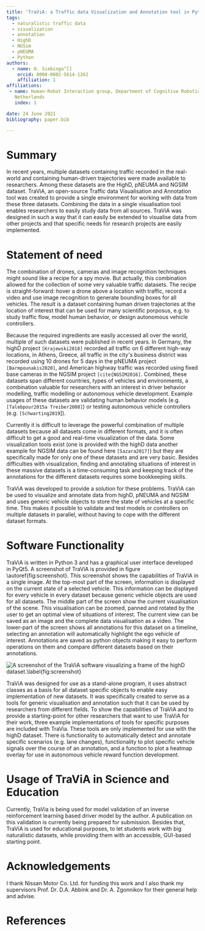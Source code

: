 ```yaml
--- 
title: 'TraViA: a Traffic data Visualization and Annotation tool in Python'
tags:
  - naturalistic traffic data
  - visualization
  - annotation
  - HighD
  - NGSim
  - pNEUMA
  - Python 
authors:
  - name: O. Siebinga^[]
    orcid: 0000-0002-5614-1262 
    affiliation: 1 
affiliations:
 - name: Human-Robot Interaction group, Department of Cognitive Robotics, Faculty 3mE, Delft University of Technology, Mekelweg 2, 2628 CD Delft, the
   Netherlands
   index: 1 

date: 24 June 2021
bibliography: paper.bib

---
```


# Summary

In recent years, multiple datasets containing traffic recorded in the real-world and containing human-driven trajectories were made available to researchers.
Among these datasets are the HighD, pNEUMA and NGSIM dataset. TraViA, an open-source Traffic data Visualisation and Annotation tool
was created to provide a single environment for working with data from these three datasets. Combining the data in a single visualisation tool enables
researchers to easily study data from all sources. TraViA was designed in such a way that it can easily be extended to visualise data from other projects and
that specific needs for research projects are easily implemented.

# Statement of need

The combination of drones, cameras and image recognition techniques might sound like a recipe for a spy movie. But actually, this combination allowed for the
collection of some very valuable traffic datasets. The recipe is straight-forward: hover a drone above a location with traffic, record a video and use image
recognition to generate bounding boxes for all vehicles. The result is a dataset containing human driven trajectories at the location of interest that can be
used for many scientific porposus, e.g. to study traffic flow, model human behavior, or design autonomous vehicle controllers.

Because the required ingredients are easily accessed all over the world, multiple of such datasets were published in recent years. In Germany, the highD
project `[Krajewski2018]` recorded all traffic on 6 different high-way locations, in Athens, Greece, all traffic in the city's business district was recorded
using 10 drones for 5 days in the pNEUMA project `[Barmpounakis2020]`, and American highway traffic was recorded using fixed base cameras in the NGSIM
project `[cite{NGSIM2016]`. Combined, these datasets span different countries, types of vehicles and environments, a combination valuable for researchers with
an interest in driver behavior modelling, traffic modelling or autonomous vehicle development. Example usages of these datasets are validating human behavior
 models (e.g. `[Talebpour2015a Treiber2008]`) or testing autonomous vehicle controllers (e.g. `[Schwarting2019`]). 

Currently it is difficult to leverage the powerful combination of multiple datasets because all datasets come in different formats, and it is often
difficult to get a good and real-time visualization of the data. Some visualization tools exist (one is provided with the highD data another example for
NGSIM data can be found here `[Sazara2017]`) but they are specifically made for only one of these datasets and are very basic. Besides difficulties with
visualization, finding and annotating situations of interest in these massive datasets is a time-consuming task and keeping track of the annotations for the
different datasets requires some bookkeeping skills.

TraViA was developed to provide a solution for these problems. TraViA can be used to visualize and annotate data from highD, pNEUMA and NGSIM and uses
generic vehicle objects to store the state of vehicles at a specific time. This makes it possible to validate and test models or controllers on multiple 
datasets in parallel, without having to cope with the different dataset formats.

# Software Functionality 

TraViA is written in Python 3 and has a graphical user interface developed in PyQt5. A screenshot of TraViA is provided
in figure \autoref{fig:screenshot}. This screenshot shows the capabilities of TraViA in a single image. At the top-most part of the screen, information is
displayed on the current state of a selected vehicle. This information can be displayed for every vehicle in every dataset because generic vehicle objects are 
used for all datasets. The middle part of the screen show the current visualisation of the scene. This visualisation can be zoomed, panned and rotated by the 
user to get an optimal view of situations of interest. The current view can be saved as an image and the complete data visualisation as a video. The lower-part 
of the screen shows all annotations for this dataset on a timeline, selecting an annotation will automatically highlight the ego vehicle of interest. 
Annotations are saved as python objects making it easy to perform operations on them and compare different datasets based on their annotations.

![A screenshot of the TraViA software visualizing a frame of the highD
dataset.\label{fig:screenshot}](images/screenshot.png)

TraViA was designed for use as a stand-alone program, it uses abstract classes as a basis for all dataset specific objects to enable easy implementation of 
new datasets. It was specifically created to serve as a tools for generic visualisation and annotation such that it can be used by researchers from different 
fields. To show the capabilities of TraViA and to provide a starting-point for other researchers that want to use TraViA for their work, three example 
implementations of tools for specific purposes are included with TraVia. These tools are only implemented for use with the highD dataset. There is 
functionality to automatically detect and annotate specific scenarios (e.g. lane changes), functionality to plot specific vehicle signals over the course of an 
annotation, and a function to plot a heatmap overlay for use in autonomous vehicle reward function development.

# Usage of TraViA in Science and Education
Currently, TraVia is being used for model validation of an inverse reinforcement learning based driver model by the author. A publication on this validation 
is currently being prepared for submission. Besides that, TraViA is used for educational purposes, to let students work with big naturalistic datasets, while 
providing them with an accessible, GUI-based starting point.

# Acknowledgements

I thank Nissan Motor Co. Ltd. for funding this work and I also thank my supervisors Prof. Dr. D.A. Abbink and
 Dr. A. Zgonnikov for their general help and advise.

# References